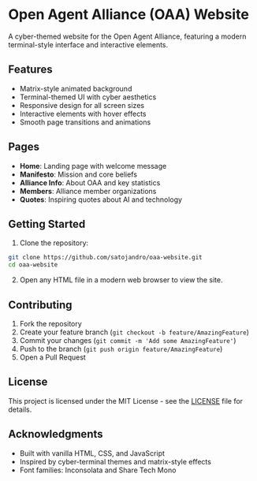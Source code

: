 # Open Agent Alliance (OAA) Website

A cyber-themed website for the Open Agent Alliance, featuring a modern terminal-style interface and interactive elements.

## Features

- Matrix-style animated background
- Terminal-themed UI with cyber aesthetics
- Responsive design for all screen sizes
- Interactive elements with hover effects
- Smooth page transitions and animations

## Pages

- **Home**: Landing page with welcome message
- **Manifesto**: Mission and core beliefs
- **Alliance Info**: About OAA and key statistics
- **Members**: Alliance member organizations
- **Quotes**: Inspiring quotes about AI and technology

## Getting Started

1. Clone the repository:
```bash
git clone https://github.com/satojandro/oaa-website.git
cd oaa-website
```

2. Open any HTML file in a modern web browser to view the site.

## Contributing

1. Fork the repository
2. Create your feature branch (`git checkout -b feature/AmazingFeature`)
3. Commit your changes (`git commit -m 'Add some AmazingFeature'`)
4. Push to the branch (`git push origin feature/AmazingFeature`)
5. Open a Pull Request

## License

This project is licensed under the MIT License - see the [LICENSE](LICENSE) file for details.

## Acknowledgments

- Built with vanilla HTML, CSS, and JavaScript
- Inspired by cyber-terminal themes and matrix-style effects
- Font families: Inconsolata and Share Tech Mono 